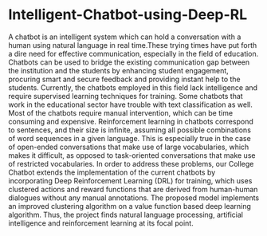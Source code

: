 # Intelligent-Chatbot-using-Deep-RL
A chatbot is an intelligent system which can hold a conversation with a human using natural language in real time.These trying times have put forth a dire need for effective communication, especially in the field of education. Chatbots can be used to bridge the existing communication gap between the institution and the students by enhancing student engagement, procuring smart and secure feedback and providing instant help to the students. 
Currently, the chatbots employed in this field lack intelligence and require supervised learning techniques for training. Some chatbots that work in the educational sector have trouble with text classification as well. Most of the chatbots require manual intervention, which can be time consuming and expensive.
Reinforcement learning in chatbots correspond to sentences, and their size is infinite, assuming all possible combinations of word sequences in a given language. This is especially true in the case of open-ended conversations that make use of large vocabularies, which makes it difficult, as opposed to task-oriented conversations that make use of restricted vocabularies. 
In order to address these problems, our College Chatbot extends the implementation of the current chatbots by incorporating Deep Reinforcement Learning (DRL) for training, which uses clustered actions and reward functions that are derived from human-human dialogues without any manual annotations. The proposed model implements an improved clustering algorithm on a value function based deep learning algorithm. Thus, the project finds natural language processing, artificial intelligence and reinforcement learning  at its focal point. 
